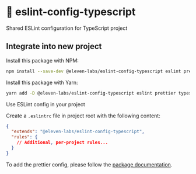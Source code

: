 # :nail_care: eslint-config-typescript
Shared ESLint configuration for TypeScript project

## Integrate into new project
 
Install this package with NPM:

```sh
npm install --save-dev @eleven-labs/eslint-config-typescript eslint prettier typescript
```

Install this package with Yarn:

```sh
yarn add -D @eleven-labs/eslint-config-typescript eslint prettier typescript
```

Use ESLint config in your project

Create a `.eslintrc` file in project root with the following content:

```json
{
  "extends": "@eleven-labs/eslint-config-typescript",
  "rules": {
    // Additional, per-project rules...
  }
}
```

To add the prettier config, please follow the [package documentation](https://github.com/eleven-labs/eslint-config/tree/master/packages/prettier-config).
